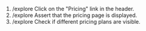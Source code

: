 1. /explore Click on the "Pricing" link in the header.
2. /explore Assert that the pricing page is displayed.
3. /explore Check if different pricing plans are visible.